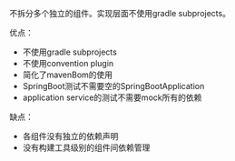 不拆分多个独立的组件。实现层面不使用gradle subprojects。

优点：

- 不使用gradle subprojects
- 不使用convention plugin
- 简化了mavenBom的使用
- SpringBoot测试不需要空的SpringBootApplication
- application service的测试不需要mock所有的依赖

缺点：

- 各组件没有独立的依赖声明
- 没有构建工具级别的组件间依赖管理